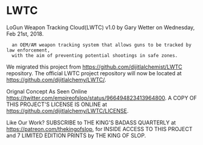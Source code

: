 # LWTC
LoGun Weapon Tracking Cloud(LWTC) v1.0 by Gary Wetter on Wednesday, Feb 21st, 2018.

      an OEM/AM weapon tracking system that allows guns to be tracked by law enforcement,
      with the aim of preventing potential shootings in safe zones.

We migrated this project from https://github.com/dijitlalchemist/LWTC repository. The official LWTC project repository will now be located at https://github.com/dijitlalchemy/LWTC/.


Orignal Concept As Seen Online https://twitter.com/empireofslop/status/966494823413964800.
A COPY OF THIS PROJECT'S LICENSE IS ONLINE at https://github.com/dijitlalchemy/LWTC/LICENSE.

Like Our Work? SUBSCRIBE to THE KING'S BADASS QUARTERLY at https://patreon.com/thekingofslop, for INSIDE ACCESS TO THIS PROJECT and 7 LIMITED EDITION PRINTS by THE KING OF SLOP. 
